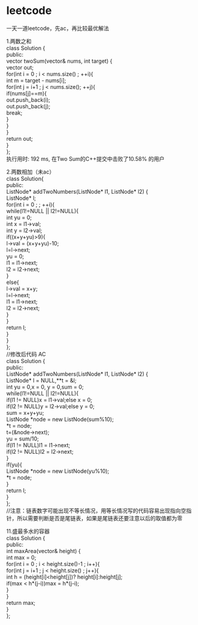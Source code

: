 # leetcode
一天一道leetcode，先ac，再比较最优解法
  
1.两数之和  
class Solution {  
public:  
    vector<int> twoSum(vector<int>& nums, int target) {  
       vector<int> out;  
       for(int i = 0 ; i < nums.size() ; ++i){  
           int m = target - nums[i];  
           for(int j = i+1 ; j < nums.size(); ++j){  
               if(nums[j]==m){  
                   out.push_back(i);  
                   out.push_back(j);  
                   break;  
               }  
           }  
       }  
        return out;  
    }  
};  
执行用时: 192 ms, 在Two Sum的C++提交中击败了10.58% 的用户  
  
2.两数相加（未ac）  
class Solution{  
public:  
    ListNode* addTwoNumbers(ListNode* l1, ListNode* l2) {  
        ListNode* l;   
        for(int i = 0 ; ; ++i){  
            while(l1!=NULL || l2!=NULL){  
              int yu = 0;  
              int x = l1->val;  
              int y = l2->val;  
            if((x+y+yu)>9){  
                l->val = (x+y+yu)-10;  
                l=l->next;  
                yu = 0;  
                l1 = l1->next;  
                l2 = l2->next;  
            }  
            else{  
                l->val = x+y;  
                l=l->next;  
                l1 = l1->next;  
                l2 = l2->next;  
            }    
            }  
            return l;  
        }      
    }  
};  
//修改后代码 AC      
class Solution {  
public:  
    ListNode* addTwoNumbers(ListNode* l1, ListNode* l2) {  
        ListNode* l = NULL,**t = &l;  
        int yu = 0,x = 0, y = 0,sum = 0;  
            while(l1!=NULL || l2!=NULL){  
               if(l1 != NULL)x = l1->val;else x = 0;  
               if(l2 != NULL)y = l2->val;else y = 0;  
               sum = x+y+yu;  
                ListNode *node = new ListNode(sum%10);  
                *t = node;  
                t=(&node->next);  
                yu = sum/10;  
                if(l1 != NULL)l1 = l1->next;  
                if(l2 != NULL)l2 = l2->next;  
            }  
        if(yu){  
           ListNode *node = new ListNode(yu%10);   
           *t = node;  
        }  
            return l;     
    }  
};  
//注意：链表数字可能出现不等长情况，用等长情况写的代码容易出现指向空指针，所以需要判断是否是尾链表，如果是尾链表还要注意以后的取值都为零  
  
11.盛最多水的容器  
class Solution {  
public:  
    int maxArea(vector<int>& height) {  
        int max = 0;  
        for(int i = 0 ; i < height.size()-1 ; i++){  
            for(int j = i+1 ; j < height.size() ; j++){  
                int h = (height[i]<height[j])? height[i]:height[j];  
                if(max < h*(j-i))max = h*(j-i);  
            }  
        }  
        return max;  
    }  
};  
  


